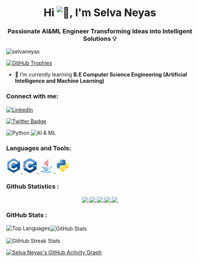 <meta name="google-site-verification" content="RzSS_hOyhK898wxyi-C13zooKenCk03ac-5mIuXNyBU" />

<!-- Header Section -->
<h1 align="center">Hi <img src="https://media.giphy.com/media/hvRJCLFzcasrR4ia7z/giphy.gif" width="30px" alt="👋" />, I'm Selva Neyas</h1>
<h3 align="center">Passionate AI&ML Engineer Transforming Ideas into Intelligent Solutions 💡</h3> 

<!-- <h3 align="center">🔥 AI & ML Enthusiast | Web Developer</h3>
<h3 align="center">🚀 Passionate about Coding </h3> -->

<!-- Profile Views Counter -->
<p align="left"> 
  <img src="https://komarev.com/ghpvc/?username=selvaneyas&label=Profile%20views&color=0e75b6&style=flat" alt="selvaneyas" /> 
</p>

<!-- GitHub Trophies -->
<p align="left"> 
  <a href="https://github.com/ryo-ma/github-profile-trophy">
    <img src="https://github-profile-trophy.vercel.app/?username=selvaneyas" alt=" GitHub Trophies" />
  </a> 
</p>

<!-- ![trophy](https://github-profile-trophy.vercel.app/?username=selvaneyas)-->

<!-- About Me -->
- 🌱 I’m currently learning **B.E Computer Science Engineering (Artificial Intelligence and Machine Learning)**
<!--
                          🚀 AI/ML Engineer | 🌐 Web Developer | 🎓 Computer Science Student
📫 How to reach me:
- 🌐 [LinkedIn](https://www.linkedin.com/in/selva-neyas-u)
- 🧠 [GitHub Projects](https://github.com/selvaneyas)-->

<!-- Social Media Links -->
<h3 align="left">Connect with me:</h3>
<p align="left">
  <a href="https://linkedin.com/in/selva-neyas-u" target="blank">
    <img align="center" src="https://raw.githubusercontent.com/rahuldkjain/github-profile-readme-generator/master/src/images/icons/Social/linked-in-alt.svg" alt="LinkedIn" height="30" width="40" />
  </a>
</p>

<!-- Twitter Follow Badge -->
<p align="left"> 
  <a href="https://twitter.com/SelvaNeyas" target="blank">
    <img src="https://img.shields.io/twitter/follow/SelvaNeyas?logo=twitter&style=for-the-badge" alt="Twitter Badge" />
  </a> 
</p>


<!-- Badges for Skills -->
![Python](https://img.shields.io/badge/Python-Developer-blue?style=for-the-badge&logo=python)
![AI & ML](https://img.shields.io/badge/AI%20%26%20ML-Enthusiast-red?style=for-the-badge&logo=ai)

<!-- Languages and Tools -->
<h3 align="left">Languages and Tools:</h3>
<p align="left">
  <a href="https://www.cprogramming.com/" target="_blank" rel="noreferrer"> 
    <img src="https://raw.githubusercontent.com/devicons/devicon/master/icons/c/c-original.svg" alt="C" width="40" height="40"/> 
  </a> 
  <a href="https://www.w3schools.com/cpp/" target="_blank" rel="noreferrer"> 
    <img src="https://raw.githubusercontent.com/devicons/devicon/master/icons/cplusplus/cplusplus-original.svg" alt="C++" width="40" height="40"/> 
  </a> 
  <a href="https://www.java.com" target="_blank" rel="noreferrer"> 
    <img src="https://raw.githubusercontent.com/devicons/devicon/master/icons/java/java-original.svg" alt="Java" width="40" height="40"/> 
  </a> 
  <a href="https://www.python.org" target="_blank" rel="noreferrer"> 
    <img src="https://raw.githubusercontent.com/devicons/devicon/master/icons/python/python-original.svg" alt="Python" width="40" height="40"/> 
  </a> 
</p>

<!--Statistics-->
<h3 align="left">Github Statistics :</h3>
<div align="center">
  <a href="https://github.com/selvaneyas">
    <img align="center" src="http://github-profile-summary-cards.vercel.app/api/cards/stats?username=selvaneyas&theme=github" height="180em" />
    <img align="center" src="http://github-profile-summary-cards.vercel.app/api/cards/most-commit-language?username=selvaneyas&theme=github" height="180em" />
    <img align="center" src="http://github-profile-summary-cards.vercel.app/api/cards/repos-per-language?username=selvaneyas&theme=github" height="180em" />
    <img align="center" src="http://github-profile-summary-cards.vercel.app/api/cards/productive-time?username=selvaneyas&theme=github&utcOffset=8" height="180em" />
    <img align="center" src="http://github-profile-summary-cards.vercel.app/api/cards/profile-details?username=selvaneyas&theme=github" height="180em" />
  </a>
</div>

<!-- GitHub Stats -->
<h3 align="left">GitHub Stats :</h3>

<!-- Top Languages -->
<p>
  <img align="left" src="https://github-readme-stats.vercel.app/api/top-langs?username=selvaneyas&show_icons=true&locale=en&layout=compact" alt="Top Languages" />
</p>

<!-- General GitHub Stats -->
<p>
  <img align="center" src="https://github-readme-stats.vercel.app/api?username=selvaneyas&show_icons=true&locale=en" alt="GitHub Stats" />
</p>

<!-- Streak Stats -->
<p>
  <img align="center" src="https://github-readme-streak-stats.herokuapp.com/?user=selvaneyas&" alt="GitHub Streak Stats" />
</p>



<!-- GitHub Activity Graph -->
[![Selva Neyas's GitHub Activity Graph](https://github-readme-activity-graph.vercel.app/graph?username=selvaneyas&bg_color=ffffff&color=000000&line=2b00ff&point=2385e1&area=true&hide_border=true)](https://github.com/ashutosh00710/github-readme-activity-graph)
